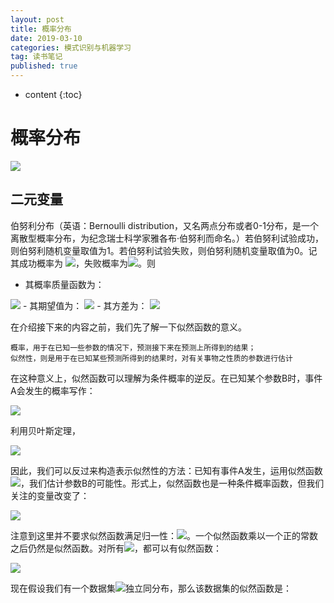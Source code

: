 ```yaml
---
layout: post
title: 概率分布
date: 2019-03-10
categories: 模式识别与机器学习
tag: 读书笔记
published: true
---
```


* content
{:toc}

# 概率分布

<img src="http://chart.googleapis.com/chart?cht=tx&chl= ">

## 二元变量

伯努利分布（英语：Bernoulli distribution，又名两点分布或者0-1分布，是一个离散型概率分布，为纪念瑞士科学家雅各布·伯努利而命名。）若伯努利试验成功，则伯努利随机变量取值为1。若伯努利试验失败，则伯努利随机变量取值为0。记其成功概率为 <img src="http://chart.googleapis.com/chart?cht=tx&chl= {\displaystyle p(0{\leq }p{\leq }1)} ">，失败概率为<img src="http://chart.googleapis.com/chart?cht=tx&chl= {\displaystyle q=1-p} ">。则

- 其概率质量函数为：
<img src="http://chart.googleapis.com/chart?cht=tx&chl= {\displaystyle f_{X}(x)=p^{x}(1-p)^{1-x}.} ">
- 其期望值为：
<img src="http://chart.googleapis.com/chart?cht=tx&chl= {\displaystyle \operatorname {E} [X]=\sum _{i=0}^{1}x_{i}f_{X}(x)=0+p=p}  ">
- 其方差为：
<img src="http://chart.googleapis.com/chart?cht=tx&chl= {\displaystyle \operatorname {var} [X]=\sum _{i=0}^{1}(x_{i}-E[X])^{2}f_{X}(x)=(0-p)^{2}(1-p)+(1-p)^{2}p=p(1-p)=pq} ">

在介绍接下来的内容之前，我们先了解一下似然函数的意义。

	概率，用于在已知一些参数的情况下，预测接下来在预测上所得到的结果；
    似然性，则是用于在已知某些预测所得到的结果时，对有关事物之性质的参数进行估计

在这种意义上，似然函数可以理解为条件概率的逆反。在已知某个参数B时，事件A会发生的概率写作：

<img src="http://chart.googleapis.com/chart?cht=tx&chl= P(A\mid B)={\frac{P(A,B)}{P(B)}} ">

利用贝叶斯定理，

<img src="http://chart.googleapis.com/chart?cht=tx&chl= P(B\mid A)={\frac  {P(A\mid B)\;P(B)}{P(A)}}">

因此，我们可以反过来构造表示似然性的方法：已知有事件A发生，运用似然函数 <img src="http://chart.googleapis.com/chart?cht=tx&chl= {\mathbb  {L}}(B\mid A)">，我们估计参数B的可能性。形式上，似然函数也是一种条件概率函数，但我们关注的变量改变了：

<img src="http://chart.googleapis.com/chart?cht=tx&chl= b\mapsto P(A\mid B=b)\!">

注意到这里并不要求似然函数满足归一性：<img src="http://chart.googleapis.com/chart?cht=tx&chl= \sum _{{b\in {\mathcal  {B}}}}P(A\mid B=b)=1">。一个似然函数乘以一个正的常数之后仍然是似然函数。对所有<img src="http://chart.googleapis.com/chart?cht=tx&chl= {\displaystyle \alpha >0} ">，都可以有似然函数：

<img src="http://chart.googleapis.com/chart?cht=tx&chl= L(b\mid A)=\alpha \;P(A\mid B=b)\!">

现在假设我们有一个数据集<img src="http://chart.googleapis.com/chart?cht=tx&chl= D={x_1,\ x_2,\ ...,\ x_N}">独立同分布，那么该数据集的似然函数是：
